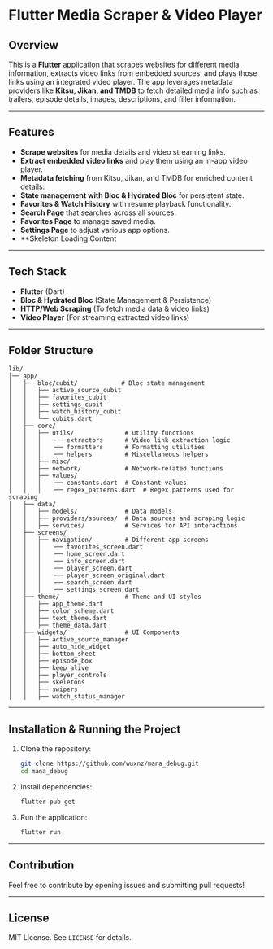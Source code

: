 # Flutter Media Scraper & Video Player

## Overview
This is a **Flutter** application that scrapes websites for different media information, extracts video links from embedded sources, and plays those links using an integrated video player. The app leverages metadata providers like **Kitsu, Jikan, and TMDB** to fetch detailed media info such as trailers, episode details, images, descriptions, and filler information.

---

## Features
- **Scrape websites** for media details and video streaming links.
- **Extract embedded video links** and play them using an in-app video player.
- **Metadata fetching** from Kitsu, Jikan, and TMDB for enriched content details.
- **State management with Bloc & Hydrated Bloc** for persistent state.
- **Favorites & Watch History** with resume playback functionality.
- **Search Page** that searches across all sources.
- **Favorites Page** to manage saved media.
- **Settings Page** to adjust various app options.
- **Skeleton Loading Content

---

## Tech Stack
- **Flutter** (Dart)
- **Bloc & Hydrated Bloc** (State Management & Persistence)
- **HTTP/Web Scraping** (To fetch media data & video links)
- **Video Player** (For streaming extracted video links)

---

## Folder Structure
```
lib/
│── app/
│   ├── bloc/cubit/            # Bloc state management
│   │   ├── active_source_cubit
│   │   ├── favorites_cubit
│   │   ├── settings_cubit
│   │   ├── watch_history_cubit
│   │   └── cubits.dart
│   ├── core/
│   │   ├── utils/              # Utility functions
│   │   │   ├── extractors      # Video link extraction logic
│   │   │   ├── formatters      # Formatting utilities
│   │   │   ├── helpers         # Miscellaneous helpers
│   │   ├── misc/
│   │   ├── network/            # Network-related functions
│   │   ├── values/
│   │   │   ├── constants.dart  # Constant values
│   │   │   ├── regex_patterns.dart  # Regex patterns used for scraping
│   ├── data/
│   │   ├── models/             # Data models
│   │   ├── providers/sources/  # Data sources and scraping logic
│   │   ├── services/           # Services for API interactions
│   ├── screens/
│   │   ├── navigation/         # Different app screens
│   │   │   ├── favorites_screen.dart
│   │   │   ├── home_screen.dart
│   │   │   ├── info_screen.dart
│   │   │   ├── player_screen.dart
│   │   │   ├── player_screen_original.dart
│   │   │   ├── search_screen.dart
│   │   │   ├── settings_screen.dart
│   ├── theme/                  # Theme and UI styles
│   │   ├── app_theme.dart
│   │   ├── color_scheme.dart
│   │   ├── text_theme.dart
│   │   ├── theme_data.dart
│   ├── widgets/                # UI Components
│   │   ├── active_source_manager
│   │   ├── auto_hide_widget
│   │   ├── bottom_sheet
│   │   ├── episode_box
│   │   ├── keep_alive
│   │   ├── player_controls
│   │   ├── skeletons
│   │   ├── swipers
│   │   ├── watch_status_manager
```

---

## Installation & Running the Project
1. Clone the repository:
   ```sh
   git clone https://github.com/wuxnz/mana_debug.git
   cd mana_debug
   ```
2. Install dependencies:
   ```sh
   flutter pub get
   ```
3. Run the application:
   ```sh
   flutter run
   ```

---

## Contribution
Feel free to contribute by opening issues and submitting pull requests!

---

## License
MIT License. See `LICENSE` for details.

